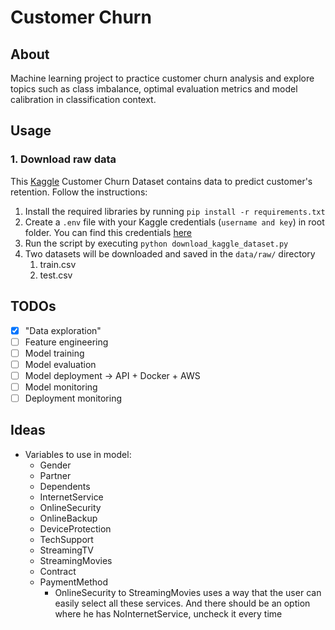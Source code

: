 # Customer Churn

## About

Machine learning project to practice customer churn analysis and explore topics such as class imbalance, optimal evaluation metrics and model calibration in classification context.

## Usage

### 1. Download raw data

This [Kaggle](https://www.kaggle.com/datasets/blastchar/telco-customer-churn) Customer Churn Dataset contains data to predict customer's retention. Follow the instructions:


1. Install the required libraries by running `pip install -r requirements.txt`
2. Create a `.env` file with your Kaggle credentials (`username and key`) in root folder. You can find this credentials [here](https://www.kaggle.com/docs/api#getting-started-installation-&-authentication) 
3. Run the script by executing `python download_kaggle_dataset.py`
4. Two datasets will be downloaded and saved in the `data/raw/` directory
   1. train.csv
   2. test.csv

## TODOs

- [x] "Data exploration"
- [ ] Feature engineering
- [ ] Model training
- [ ] Model evaluation
- [ ] Model deployment -> API + Docker + AWS
- [ ] Model monitoring
- [ ] Deployment monitoring

## Ideas

- Variables to use in model: 
  - Gender
  - Partner
  - Dependents
  - InternetService
  - OnlineSecurity
  - OnlineBackup
  - DeviceProtection
  - TechSupport
  - StreamingTV
  - StreamingMovies
  - Contract
  - PaymentMethod
    - OnlineSecurity to StreamingMovies uses a way that the user can easily select all these services. And there should be an option where he has NoInternetService, uncheck it every time